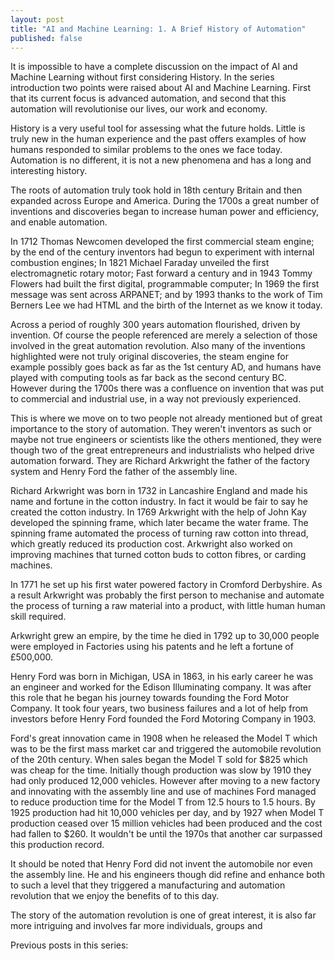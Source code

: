 ```yaml
---
layout: post
title: "AI and Machine Learning: 1. A Brief History of Automation"
published: false
---
```

It is impossible to have a complete discussion on the impact of AI and Machine Learning without first considering History. In the series introduction two points were raised about AI and Machine Learning. First that its current focus is advanced automation, and second that this automation will revolutionise our lives, our work and economy.

History is a very useful tool for assessing what the future holds. Little is truly new in the human experience and the past offers examples of how humans responded to similar problems to the ones we face today. Automation is no different, it is not a new phenomena and has a long and interesting history.

The roots of automation truly took hold in 18th century Britain and then expanded across Europe and America. During the 1700s a great number of inventions and discoveries began to increase human power and efficiency, and enable automation.

In 1712 Thomas Newcomen developed the first commercial steam engine; by the end of the century inventors had begun to experiment with internal combustion engines; In 1821 Michael Faraday unveiled the first electromagnetic rotary motor; Fast forward a century and in 1943 Tommy Flowers had built the first digital, programmable computer; In 1969 the first message was sent across ARPANET; and by 1993 thanks to the work of Tim Berners Lee we had HTML and the birth of the Internet as we know it today.

Across a period of roughly 300 years automation flourished, driven by invention. Of course the people referenced are merely a selection of those involved in the great automation revolution. Also many of the inventions highlighted were not truly original discoveries, the steam engine for example possibly goes back as far as the 1st century AD, and humans have played with computing tools as far back as the second century BC. However during the 1700s there was a confluence on invention that was put to commercial and industrial use, in a way not previously experienced.

This is where we move on to two people not already mentioned but of great importance to the story of automation. They weren't inventors as such or maybe not true engineers or scientists like the others mentioned, they were though two of the great entrepreneurs and industrialists who helped drive automation forward. They are Richard Arkwright the father of the factory system and Henry Ford the father of the assembly line.

Richard Arkwright was born in 1732 in Lancashire England and made his name and fortune in the cotton industry. In fact it would be fair to say he created the cotton industry. In 1769 Arkwright with the help of John Kay developed the spinning frame, which later became the water frame. The spinning frame automated the process of turning raw cotton into thread, which greatly reduced its production cost. Arkwright also worked on improving machines that turned cotton buds to cotton fibres, or carding machines.

In 1771 he set up his first water powered factory in Cromford Derbyshire. As a result Arkwright was probably the first person to mechanise and automate the process of turning a raw material into a product, with little human human skill required.  

Arkwright grew an empire, by the time he died in 1792 up to 30,000 people were employed in Factories using his patents and he left a fortune of £500,000.  

Henry Ford was born in Michigan, USA in 1863, in his early career he was an engineer and worked for the Edison Illuminating company. It was after this role that he began his journey towards founding the Ford Motor Company. It took four years, two business failures and a lot of help from investors before Henry Ford founded the Ford Motoring Company in 1903.

Ford's great innovation came in 1908 when he released the Model T which was to be the first mass market car and triggered the automobile revolution of the 20th century. When sales began the Model T sold for $825 which was cheap for the time. Initially though production was slow by 1910 they had only produced 12,000 vehicles. However after moving to a new factory and innovating with the assembly line and use of machines Ford managed to reduce production time for the Model T from 12.5 hours to 1.5 hours. By 1925 production had hit 10,000 vehicles per day, and by 1927 when Model T production ceased over 15 million vehicles had been produced and the cost had fallen to $260. It wouldn't be until the 1970s that another car surpassed this production record.

It should be noted that Henry Ford did not invent the automobile nor even the assembly line. He and his engineers though did refine and enhance both to such a level that they triggered a manufacturing and automation revolution that we enjoy the benefits of to this day.

The story of the automation revolution is one of great interest, it is also far more intriguing and involves far more individuals, groups and 

Previous posts in this series:
